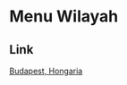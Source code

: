 # Menu Wilayah

## Link

[Budapest, Hongaria](https://github.com/gigit-pemilu/pemilu-2024-99-luar-negeri/tree/main/pileg-dpr/hitung-suara/sub/99-luar-negeri/sub/24-budapest-hongaria/sub/01-budapest-hongaria/sub/0001-budapest-hongaria)

